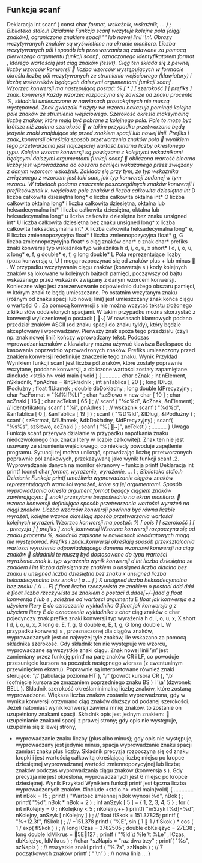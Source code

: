 **Funkcja scanf**
---
Deklaracja int scanf ( const char *format, wskaźnik, wskaźnik, ... ) ;
Biblioteka stdio.h
Działanie
Funkcja scanf wczytuje kolejne pola (ciągi znaków), ograniczone
znakiem spacji ' ' lub nowej linii '\n'. Obrazy wczytywanych
znaków są wyświetlane na ekranie monitora. Liczba wczytywanych
pól i sposób ich przetwarzania są zadawane za pomocą pierwszego
argumentu funkcji scanf , oznaczonego identyfikatorem format ,
którego wartością jest ciąg znaków (teskt). Ciąg ten składa się z
pewnej liczby wzorców konwersji  liczba wzorców występujących
w formacie określa liczbę pól wczytywanych ze strumienia
wejściowego (klawiatury) i liczbę wskaźników będących dalszymi
argumentami funkcji scanf . Wzorzec konwersji ma następującą
postać:
% [ * ] [ szerokość ] [ prefiks ] znak_konwersji
Każdy wzorzec rozpoczyna się zawsze od znaku procenta %,
składniki umieszczone w nawiasach prostokątnych nie muszą
występować. Znak gwiazdki * użyty we wzorcu nakazuje pominąć
kolejne pole znaków ze strumienia wejściowego. Szerokość określa
maksymalną liczbę znaków, które mają być pobrane z kolejnego
pola. Pole to może być krótsze niż zadana szerokość  w takim
przypadku przetworzone będą jedynie znaki znajdujące się przed
znakiem spacji lub nowej linii. Prefiks i znak_konwersji określają
sposób przetworzenia znaków pola  wynikiem tego przetwarzania
jest najczęściej wartość binarna liczby określonego typu. Kolejne
wzorce konwersji są powiązane z kolejnymi wskaźnikami będącymi
dalszymi argumentami funkcji scanf  obliczona wartość binarna
liczby jest wprowadzana do obszaru pamięci wskazanego przez
związany z danym wzorcem wskaźnik. Zakłada się przy tym, że typ
wskaźnika związanego z wzorcem jest taki sam, jak typ konwersji
zadanej w tym wzorcu. W tabelach podano znaczenie
poszczególnych znaków konwersji i prefiksówznak k. wejściowe pole znaków d liczba całkowita dziesiętna int*
D liczba całkowita dziesiętna long*
o liczba całkowita oktalna int*
O liczba całkowita oktalna long*
i liczba całkowita dziesiętna, oktalna
lub heksadecymalna int*
I liczba całkowita dziesiętna, oktalna
lub heksadecymalna long*
u liczba całkowita dziesiętna bez znaku unsigned int*
U liczba całkowita dziesiętna bez znaku unsigned long*
x liczba całkowita heksadecymalna int*
X liczba całkowita heksadecymalna long*
e, E liczba zmiennopozycyjna float*
f liczba zmiennopozycyjna float*
g, G liczba zmiennopozycyjna float*
s ciąg znaków char*
c znak char*
prefiks
znaki konwersji
typ wskaźnika
typ wskaźnika
h d, i, o, u, x short*
l d, i, o, u, x long*
e, f, g double*
e, f, g long double*
L
Pola reprezentujące liczby (poza konwersją
u, U ) mogą
rozpoczynać się od znaków plus + lub minus  . W przypadku
wczytywania ciągu znaków (konwersja s ) kody kolejnych znaków
są lokowane w kolejnych bajtach pamięci, począwszy od bajtu
wskazanego
przez wskaźnik związany z danym wzorcem
konwersji. Konieczne więc jest zarezerwowanie odpowiednio
dużego obszaru pamięci, w którym znaki te będą umieszczane. Po
ostatnim wczytanym znaku (różnym od znaku spacji lub nowej linii)
jest umieszczany znak końca ciągu o wartości 0 . Za pomocą
konwersji s nie można wczytać tekstu złożonego z kilku słów
oddzielonych spacjami. W takim przypadku można skorzystać z
konwersji wyliczeniowej o postaci:
[ ~]
W nawiasach klamrowych podano przedział znaków ASCII (od
znaku spacji do znaku tyldy), który będzie akceptowany i
wprowadzany. Pierwszy znak spoza tego przedziału (czyli np. znak
nowej linii) kończy wprowadzany tekst. Podczas wprowadzaniaznaków z klawiatury można używać klawisza Backspace do
kasowania poprzednio wprowadzonych znaków.
Prefiks
umieszczony przed znakiem konwersji redefiniuje znaczenie tego
znaku.
Wynik
Przykład
Wynikiem funkcji scanf jest liczba pól znaków, które zostały
poprawnie wczytane, poddane konwersji, a obliczone wartości
zostały zapamiętane.
#include <stdio.h>
void main ( void )
{
............
char cZnak ;
int nElement, nSkładnik, *pnAdres = &nSkładnik ;
int anTablica [ 20 ] ;
long lDługi, lPodłużny ;
float flUłamek ;
double dbDokładny ;
long double ldPrecyzyjny ;
char *szFormat = "%f%lf%Lf" ;
char *szSłowo = new char [ 10 ] ;
char acZnaki [ 16 ] ;
char acTekst [ 65 ] ;
//
scanf ( "%c%d", &cZnak, &nElement); // identyfikatory
scanf ( "%i", pnAdres ) ; // wskaźnik
scanf ( "%d%d", &anTablica [ 0 ], &anTablica [ 19 ] ) ;
scanf ( "%D%ld", &lDługi, &lPodłużny ) ;
scanf ( szFormat, &flUłamek, &dbDokładny, &ldPrecyzyjny) ;
scanf( "%s%s", szSłowo, acZnaki ) ;
scanf ( "%[ ~]", acTekst ) ;
..........
}
Uwaga
Funkcja scanf przerywa działanie w przypadku napotkania znaku
niedozwolonego (np. znaku litery w liczbie całkowitej). Znak ten
nie jest usuwany ze strumienia wejściowego, co niekiedy powoduje
zapętlenie programu. Sytuacji tej można uniknąć, sprawdzając
liczbę przetworzonych poprawnie pól znakowych, przekazywaną
jako wynik funkcji scanf .2. Wyprowadzanie danych na monitor ekranowy – funkcja printf
Deklaracja int printf (const char *format, wyrażenie, wyrażenie, ... ) ;
Biblioteka stdio.h
Działanie
Funkcja printf umożliwia wyprowadzanie ciągów znaków
reprezentujących wartości wyrażeń, które są jej argumentami.
Sposób wyprowadzania określa argument format będący ciągiem
znaków zawierającym:
 znaki przesyłane bezpośrednio na ekran monitora,
 wzorce konwersji definiujące sposób przetwarzania wartości
wyrażeń na ciągi znaków.
Liczba wzorców konwersji powinna być równa liczbie wyrażeń,
kolejne wzorce określają sposób przetwarzania wartości kolejnych
wyrażeń. Wzorzec konwersji ma postać:
% [ opis ] [ szerokość ] [ . precyzja ] [ prefiks ] znak_konwersji
Wzorzec konwersji rozpoczyna się od znaku procentu %, składniki
zapisane w nawiasach kwadratowych mogą nie występować. Prefiks
i znak_konwersji określają sposób przekształcania wartości
wyrażenia odpowiadającego danemu wzorcowi konwersji na ciąg
znaków  składniki te muszą być dostosowane do typu wartości
wyrażenia.znak k.
typ wyrażenia
wynik konwersji
d int liczba dziesiętna ze znakiem
i int liczba dziesiętna ze znakiem
o unsigned liczba oktalna bez znaku
u unsigned liczba dziesiętna bez znaku
x unsigned liczba heksadecymalna bez znaku
( a ... f )
X unsigned liczba heksadecymalna bez znaku
( A ... F)
f float liczba rzeczywista ze znakiem
o postaci ddd.ddd
e
float
liczba rzeczywista ze znakiem
o postaci d.ddde[+/-]ddd
g
float
konwersja f lub e , zależnie od
wartości argumentu
E
float
jak konwersja e z użyciem
litery E do oznaczenia wykładnika
G
float
jak konwersja g z użyciem
litery E do oznaczenia wykładnika
s char* ciąg znaków
c char pojedynczy znak
prefiks
znaki konwersji
typ wyrażenia
h d, i, o, u, x, X short
l d, i, o, u, x, X long
e, E, f, g, G double
e, E, f, g, G long double
L
W przypadku konwersji s , przeznaczonej dla ciągów znaków,
wyprowadzanych jest co najwyżej tyle znaków, ile wskazano za
pomocą składnika szerokość. Gdy składnik ten nie występuje we
wzorcu, wyprowadzane są wszystkie znaki ciągu. Znak nowej linii
‘\n’ jest zamieniany przez funkcję printf na parę znaków CR i LF, co
powoduje przesunięcie kursora na początek następnego wiersza (z
ewentualnym przewinięciem ekranu). Poprawnie są interpretowane
również znaki sterujące: '\t’ (tabulacja pozioma HT ), '\r’ (powrót
kursora CR ), '\b’ (cofnięcie kursora ze zmazaniem poprzedniego
znaku BS ) i '\a’ (dzwonek BELL ). Składnik szerokość określaminimalną liczbę znaków, które zostaną wyprowadzone. Większa
liczba znaków zostanie wyprowadzona, gdy w wyniku konwersji
otrzymano ciąg znaków dłuższy od podanej szerokości. Jeżeli
natomiast wynik konwersji zawiera mniej znaków, to zostanie on
uzupełniony znakami spacji. Składnik opis jest jednym znakiem:
 uzupełnianie znakami spacji z prawej strony; gdy opis
nie występuje, uzupełnia się z lewej strony,
+ wyprowadzanie znaku liczby (plus albo minus); gdy opis
nie występuje, wyprowadzany jest jedynie minus,
spacja wyprowadzanie znaku spacji zamiast znaku plus liczby.
Składnik precyzja rozpoczyna się od znaku kropki i jest wartością
całkowitą określającą liczbę miejsc po kropce dziesiętnej
wyprowadzanej wartości zmiennopozycyjnej lub liczbę znaków
podczas wyprowadzania ciągu znaków (konwersja s ). Gdy precyzja
nie jest określona, wyprowadzanych jest 6 miejsc po kropce
dziesiętnej.
Wynik
Przykład
Wynikiem funkcji printf jest łączna liczba wyprowadzonych znaków.
#include <stdio.h>
void main(void)
{
.............
int nBok = 15 ;
printf ( "Wartość zmiennej nBok wynosi %d", nBok ) ;
printf( "%d", nBok * nBok + 2 ) ;
int anSzyk [ 5 ] = { 1, 2, 3, 4, 5 } ;
for ( int nKolejny = 0 ; nKolejkny < 5 ; nKolejny++ )
printf( "\nSzyk [%d]=%d", nKolejny, anSzyk [ nKolejny ] ) ;
//
float flSkok = 151.37825;
printf ( "%+12.3f", flSkok ) ;
// +151.378
printf ( "%E", sin ( 1  1 / flSkok ) * cos ( 1 / exp( flSkok ) ) ;
//
long lCzas = 3782505 ;
double dbKsiężyc = 27E38 ;
long double ldMikrus = 5E127 ;
printf ( "%ld \t %le \t %Le” , lCzas, dbKsiężyc, ldMikrus ) ;
//char *szNapis = "raz dwa trzy" ;
printf( "%s", szNapis ) ; // wszystkie znaki
printf ( "%.7s", szNapis ) ; // 7 początkowych znaków
printf ( " \n” ) ; // nowa linia
...
}
